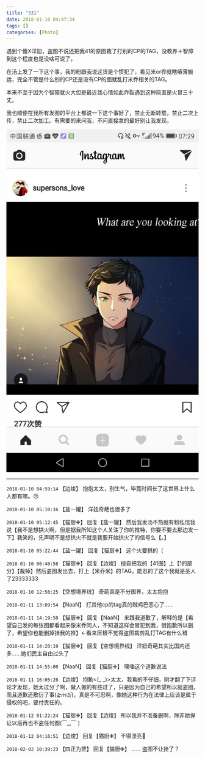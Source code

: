 ```yaml
---
title: "331"
date: 2018-01-10 04:47:34
tags: []
categories: [Photo]
---
```


<p>遇到个傻X洋妞，盗图不说还把我41的原图裁了打别的CP的TAG，没教养＋智障到这个程度也是没啥可说了。</p> 
<p>在汤上发了一下这个事，我的粉跟我说这货是个惯犯了，看见米or乔就瞎瘠薄搬运，完全不管是什么别的CP还是没有CP的图就乱打米乔相关的TAG。</p> 
<p>本来不至于因为个智障就火大但是最近我心情如此炸裂遇到这种简直是火冒三十丈。</p> 
<p>我也顺便在我所有发图的平台上都说一下这个事好了，禁止无断转载，禁止二次上传，禁止二次加工。有需要的来问我，不问直接拿的最好别让我发现。</p>

![](https://raw.githubusercontent.com/alicewish/meowchain247/master/img_cVZNdzJtQk9JV2VERHVvTHdRUDZyeUZMc0NzSEZPdmEvUHM1ZWFaUk5vSU5nM1BzWFdhYW93PT0.jpg)

---

`2018-01-10 04:59:14` 【边焌】 抱抱太太，别生气，毕竟时间长了这世界上什么人都有嘛。😚

`2018-01-10 05:10:16` 【盐一罐】 洋妞奇葩也很多了

`2018-01-10 05:12:45` 【猫厨✙】 回复【盐一罐】 然后我发汤不热就有粉私信我说【我不是想拱火啊，但是据我所知这个人关注了你的推特，你要不要去那边发一下】我笑的，先声明不是想拱火不就是我要开始拱火了的信号么【。】

`2018-01-10 05:22:44` 【盐一罐】 回复【猫厨✙】 这个火要拱的（

`2018-01-10 06:40:58` 【猫厨✙】 回复【边焌】 擅自把我的【41图】上【1的部分】【裁掉】然后盗图发出去，打上【米乔米】的TAG，能忍的了这个我就是圣人了23333333

`2018-01-10 12:56:25` 【空想境界线】 奇葩真是不分国界，太太抱抱

`2018-01-11 13:09:54` 【NaaN】 打其他cp的tag真的贼鸡巴恶心了……

`2018-01-11 14:19:50` 【猫厨✙】 回复【NaaN】 来跟我道歉了，解释的是【希望自己发的每张图都看起来像米乔同人，不知道这样会冒犯到我，很抱歉所以删了，希望你也能删掉挂我的推】←看来压根不觉得盗图裁剪乱打TAG有什么错

`2018-01-11 14:20:19` 【猫厨✙】 回复【空想境界线】 洋妞奇葩其实比国内还多……她们民主自由过头了

`2018-01-11 14:55:00` 【NaaN】 回复【猫厨✙】 噗嗤这个道歉说法

`2018-01-11 16:05:20` 【边焌】 抱歉<(\_ \_)>太太，我看的不仔细，刚才翻了下评论才发现，她太过分了啊，做人做的有些过了，只是因为自己的希望所以就盗图，而且道歉还敷衍了事(*≧ｍ≦*)，真是不可忍啊，像她这种行为在法律上应该是属于侵权的吧，要付责任的。

`2018-01-12 01:22:24` 【猫厨✙】 回复【边焌】 所以我并不准备删啊，除非她保证以后再也不盗任何图(￣\_,￣ )

`2018-01-12 04:16:51` 【边焌】 回复【猫厨✙】 干得漂亮👏

`2018-02-02 10:39:23` 【四正为罡】 回复【猫厨✙】 …… 盗图不让挂了？
